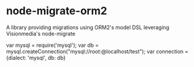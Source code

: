 node-migrate-orm2
=================

A library providing migrations using ORM2's model DSL leveraging Visionmedia's node-migrate


var mysql       = require('mysql');
var db          = mysql.createConnection("mysql://root:@localhost/test");
var connection = {dialect: 'mysql', db: db}
